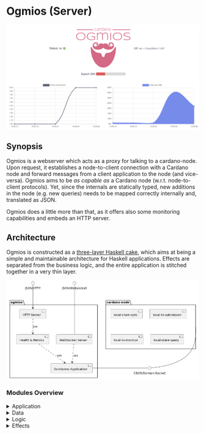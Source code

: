 # Ogmios (Server)

<img src="../docs/static/dashboard.gif" />

## Synopsis

Ogmios is a webserver which acts as a proxy for talking to a cardano-node. Upon request, it establishes a node-to-client 
connection with a Cardano node and forward messages from a client application to the node (and vice-versa). Ogmios aims to be
_as capable as_ a Cardano node (w.r.t. node-to-client protocols). Yet, since the internals are statically typed, new additions
in the node (e.g. new queries) needs to be mapped correctly internally and, translated as JSON.

Ogmios does a little more than that, as it offers also some monitoring capabilities and embeds an HTTP server. 

## Architecture

Ogmios is constructed as a [three-layer Haskell cake](https://www.parsonsmatt.org/2018/03/22/three_layer_haskell_cake.html), which 
aims at being a simple and maintainable architecture for Haskell applications. Effects are separated from the business logic, and the
entire application is stitched together in a very thin layer. 

<!-- RP11Rp8X48Rl_8g9X--6th-3qQg9RLHQsMOFnWEoKoNkWWMsgMdwtxk0crtJtc2UPuRXdJWlhA-haYZjqRu9YJ1uucmpol7WZ3oZ7u1my9ZpNyOoovuJ3AS-dZsmxMXkAg4qyDwGEIVa8kHP71l972jbt02-2C0kJ02EzWFjFgZX7khD5cb07-Oyjg0e_Gd-mHgzLTAbliLqbIq3PhKr1sEDW-dbKYefl38wEknrove56OV6YmyFX-DRvt-e7JRbd8TYfxRrPFtDOWn0wRZTldk8nhz3YB4HQFf1EEzEgYXGxorjDo3VX6pOV77h8IJbTAy6eHUb5BOGsb1j2Wn9Hvw2BOqK9PKdeJHrLorZ0giPxvZ_fAu-LCgvDg1LTeyhevKtziRM7NDUUAJlDTfhWlmbh3z1NTHL-GC0 -->
![Server Architecture Diagram](../docs/static/server-architecture-diagram.png)

### Modules Overview

<details>
  <summary>Application</summary>

```tree
             ^  ─── Ogmios.hs
             |      ├── Options.hs
Application  |      ├── Prelude.hs
             v      └── Version.hs
```
</details>

<details>
  <summary>Data</summary>

```tree
             ^  ─── Data
             |       ├── Health.hs
             |       ├── Json.hs
             |       ├── Json
             |       │   ├── Prelude.hs
             |       │   ├── Orphans.hs
             |       │   ├── Query.hs
             |       │   ├── Byron.hs
             |       │   ├── Shelley.hs
             |       │   ├── Allegra.hs
             |       │   ├── Mary.hs
       Data  |       │   └── Alonzo.hs
             |       ├── Metrics.hs
             |       ├── Protocol.hs
             |       └── Protocol
             |           ├── ChainSync.hs
             |           ├── StateQuery.hs
             |           ├── TxMonitor.hs
             v           └── TxSubmission.hs
```
</details>

<details>
  <summary>Logic</summary>

```tree
             ^  ─── App
             |      ├── Health.hs
             |      ├── Metrics.hs
             |      ├── Configuration.hs
             |      ├── Protocol.hs
             |      ├── Protocol
             |      │   ├── ChainSync.hs
      Logic  |      │   ├── StateQuery.hs
             |      │   ├── TxMonitor.hs
             |      │   └── TxSubmission.hs
             |      ├── Server.hs
             |      └── Server
             |          ├── Http.hs
             |          └── WebSocket.hs
             v
```
</details>

<details>
  <summary>Effects</summary>

```tree
             ^  ─── Control
             |      ├── Exception.hs
             |      ├── MonadAsync.hs
             |      ├── MonadClock.hs
    Effects  |      ├── MonadLog.hs
             |      ├── MonadMetrics.hs
             |      ├── MonadOuroboros.hs
             |      ├── MonadSTM.hs
             v      └── MonadWebSocket.hs
```
</details>
